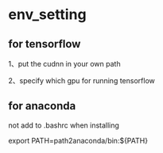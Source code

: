 # env_setting

## for tensorflow
1、put the cudnn in your own path

2、specify which gpu for running tensorflow

## for anaconda
not add to .bashrc when installing

export PATH=path2anaconda/bin:${PATH}
